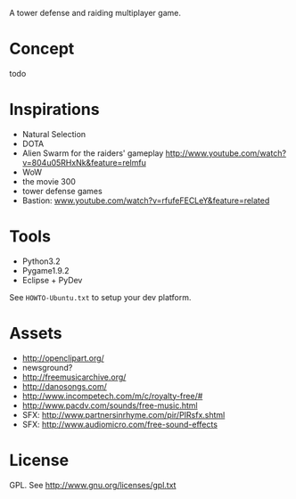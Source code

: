 A tower defense and raiding multiplayer game.


Concept
=======

todo


Inspirations
===========

* Natural Selection
* DOTA
* Alien Swarm for the raiders' gameplay http://www.youtube.com/watch?v=804u05RHxNk&feature=relmfu
* WoW
* the movie 300
* tower defense games
* Bastion: www.youtube.com/watch?v=rfufeFECLeY&feature=related


Tools
========

* Python3.2
* Pygame1.9.2
* Eclipse + PyDev

See `HOWTO-Ubuntu.txt` to setup your dev platform.

Assets
==========

* http://openclipart.org/
* newsground?
* http://freemusicarchive.org/
* http://danosongs.com/
* http://www.incompetech.com/m/c/royalty-free/#
* http://www.pacdv.com/sounds/free-music.html
* SFX: http://www.partnersinrhyme.com/pir/PIRsfx.shtml
* SFX: http://www.audiomicro.com/free-sound-effects

License
==========
GPL. See http://www.gnu.org/licenses/gpl.txt


